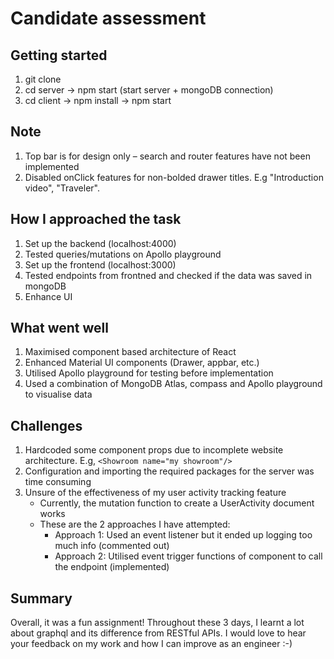 # Candidate assessment

## Getting started
1. git clone
2. cd server -> npm start (start server + mongoDB connection)
3. cd client -> npm install -> npm start

## Note
1. Top bar is for design only – search and router features have not been implemented
2. Disabled onClick features for non-bolded drawer titles. E.g "Introduction video", "Traveler". 

## How I approached the task
1. Set up the backend (localhost:4000)
2. Tested queries/mutations on Apollo playground
3. Set up the frontend (localhost:3000)
4. Tested endpoints from frontned and checked if the data was saved in mongoDB
5. Enhance UI 

## What went well
1. Maximised component based architecture of React
2. Enhanced Material UI components (Drawer, appbar, etc.)
3. Utilised Apollo playground for testing before implementation 
4. Used a combination of MongoDB Atlas, compass and Apollo playground to visualise data

## Challenges
1. Hardcoded some component props due to incomplete website architecture. E.g, ```<Showroom name="my showroom"/>```
2. Configuration and importing the required packages for the server was time consuming
3. Unsure of the effectiveness of my user activity tracking feature
    - Currently, the mutation function to create a UserActivity document works 
    - These are the 2 approaches I have attempted:
        - Approach 1: Used an event listener but it ended up logging too much info (commented out)
        - Approach 2: Utilised event trigger functions of component to call the endpoint (implemented)
   

## Summary 
Overall, it was a fun assignment! Throughout these 3 days, I learnt a lot about graphql and its difference from RESTful APIs. 
I would love to hear your feedback on my work and how I can improve as an engineer :-)
